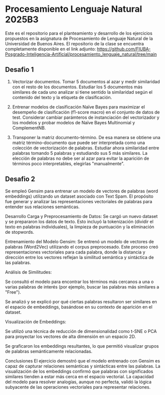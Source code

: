 # Procesamiento Lenguaje Natural 2025B3

Este es el repositorio para el planteamiento y desarrollo de los ejercicios propuestos en la asignatura de Procesamiento de Lenguaje Natural de la Universidad de Buenos Aires.
El repositorio de la clase se encuentra completamente disponible en el link adjunto: https://github.com/FIUBA-Posgrado-Inteligencia-Artificial/procesamiento_lenguaje_natural/tree/main 

## Desafio 1

1. Vectorizar documentos. Tomar 5 documentos al azar y medir similaridad con el resto de los documentos. Estudiar los 5 documentos más similares de cada uno analizar si tiene sentido la similaridad según el contenido del texto y la etiqueta de clasificación.

2. Entrenar modelos de clasificación Naïve Bayes para maximizar el desempeño de clasificación (f1-score macro) en el conjunto de datos de test. Considerar cambiar parámteros de instanciación del vectorizador y los modelos y probar modelos de Naïve Bayes Multinomial y ComplementNB.

3. Transponer la matriz documento-término. De esa manera se obtiene una matriz término-documento que puede ser interpretada como una colección de vectorización de palabras. Estudiar ahora similaridad entre palabras tomando 5 palabras y estudiando sus 5 más similares. La elección de palabras no debe ser al azar para evitar la aparición de términos poco interpretables, elegirlas "manualmente".

## Desafio 2

Se empleó Gensim para entrenar un modelo de vectores de palabras (word embeddings) utilizando un dataset asociado con Text Spam. El propósito fue generar y analizar las representaciones vectoriales de palabras para entender sus relaciones semánticas.

Desarrollo
Carga y Preprocesamiento de Datos: Se cargó un nuevo dataset y se prepararon los datos de texto. Esto incluyó la tokenización (dividir el texto en palabras individuales), la limpieza de puntuación y la eliminación de stopwords.

Entrenamiento del Modelo Gensim: Se entrenó un modelo de vectores de palabras (Word2Vec) utilizando el corpus preprocesado. Este proceso creó representaciones vectoriales para cada palabra, donde la distancia y dirección entre los vectores reflejan la similitud semántica y sintáctica de las palabras.

Análisis de Similitudes:

Se consultó el modelo para encontrar los términos más cercanos a una o varias palabras de interés (por ejemplo, buscar las palabras más similares a "Free").

Se analizó y se explicó por qué ciertas palabras resultaron ser similares en el espacio de embeddings, basándose en su contexto de aparición en el dataset.

Visualización de Embeddings:

Se utilizó una técnica de reducción de dimensionalidad como t-SNE o PCA para proyectar los vectores de alta dimensión en un espacio 2D.

Se graficaron los embeddings resultantes, lo que permitió visualizar grupos de palabras semánticamente relacionadas.

Conclusiones
El ejercicio demostró que el modelo entrenado con Gensim es capaz de capturar relaciones semánticas y sintácticas entre las palabras. La visualización de los embeddings confirmó que palabras con significados similares tienden a estar más cerca en el espacio vectorial. La capacidad del modelo para resolver analogías, aunque no perfecta, validó la lógica subyacente de las operaciones vectoriales para representar relaciones. 
